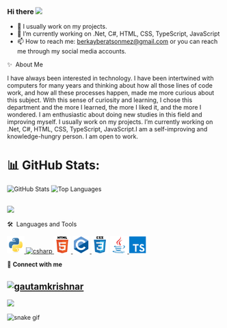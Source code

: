 ### Hi there <a href="https://www.gautamkrishnar.com/"><img src="https://media.giphy.com/media/hvRJCLFzcasrR4ia7z/giphy.gif" width="25px"></a>



- 🔭 I usually work on my projects.
- 🌱 I’m currently working on .Net, C#, HTML, CSS, TypeScript, JavaScript
- 📫 How to reach me: berkayberatsonmez@gmail.com or you can reach me through my social media accounts.
 
✨&nbsp;&nbsp;About&nbsp;Me
  <br/>
 
 I have always been interested in technology. I have been intertwined with computers for many years and thinking about how all those lines of code work, and how all these processes happen, made me more curious about this subject. With this sense of curiosity and learning, I chose this department and the more I learned, the more I liked it, and the more I wondered. I am enthusiastic about doing new studies in this field and improving myself. I usually work on my projects.  I’m currently working on .Net, C#, HTML, CSS, TypeScript, JavaScript.I am a self-improving and knowledge-hungry person. I am open to work.


# 📊 GitHub Stats:

<div style="width: 800px;">
  <img src="https://github-readme-stats.vercel.app/api?username=berkayberatsonmez&theme=gotham&hide_border=true&include_all_commits=true&count_private=true&rank_icon=github" alt="GitHub Stats" style="width: 448px">



<img src="https://github-readme-stats.vercel.app/api/top-langs/?username=berkayberatsonmez&theme=gotham&hide_border=true&include_all_commits=true&count_private=true&layout=compact" alt="Top Languages" style="width: 352px">
</div><br/>


![](https://github-readme-streak-stats.herokuapp.com/?user=berkayberatsonmez&theme=gotham&hide_border=true&card_width=800)<br/>


🛠️&nbsp;&nbsp;Languages&nbsp;and&nbsp;Tools
  <br/>
  <p align="left">  <a href="https://www.python.org" target="_blank"> <img src="https://raw.githubusercontent.com/devicons/devicon/master/icons/python/python-original.svg" alt="python" width="40" height="40"/> </a> <a href="https://www.w3schools.com/cs/index.php" target="_blank"> <img src="https://cdn.jsdelivr.net/gh/devicons/devicon/icons/csharp/csharp-original.svg" alt="csharp" width="40" height="40"/> </a> <a href="https://www.w3.org/html/" target="_blank"> <img src="https://raw.githubusercontent.com/devicons/devicon/master/icons/html5/html5-original-wordmark.svg" alt="html5" width="40" height="40"/> </a> <a href="https://www.cprogramming.com/" target="_blank"> <img src="https://raw.githubusercontent.com/devicons/devicon/master/icons/c/c-original.svg" alt="c" width="40" height="40"/> </a> <a href="https://www.w3schools.com/css/" target="_blank"> <img src="https://raw.githubusercontent.com/devicons/devicon/master/icons/css3/css3-original-wordmark.svg" alt="css3" width="40" height="40"/></a>  <a href="https://www.java.com" target="_blank"> <img src="https://raw.githubusercontent.com/devicons/devicon/master/icons/java/java-original.svg" alt="java" width="40" height="40"/> </a> <a href="https://www.tensorflow.org" target="_blank"> <a href="https://www.typescriptlang.org" target="_blank"> <img src="https://raw.githubusercontent.com/devicons/devicon/master/icons/typescript/typescript-original.svg" alt="typescript" width="40" height="40"/> </a>
 
 🔗 **Connect with me**


<a href="https://linkedin.com/in/berkay-berat-sönmez" target="blank"><img align="center" src="https://raw.githubusercontent.com/rahuldkjain/github-profile-readme-generator/master/src/images/icons/Social/linked-in-alt.svg" alt="gautamkrishnar" height="30" width="40" /></a>
---
[![](https://visitcount.itsvg.in/api?id=berkayberatsonmez&icon=6&color=3)](https://visitcount.itsvg.in)

<!-- Proudly created with GPRM ( https://gprm.itsvg.in ) -->

![snake gif](https://github.com/berkayberatsonmez/berkayberatsonmez/blob/output/github-contribution-grid-snake.gif)
